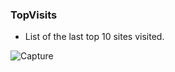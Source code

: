 ### TopVisits
- List of the last top 10 sites visited.

![Capture](https://i.ibb.co/9GRtRVB/Capture.png)